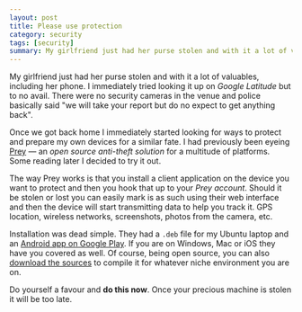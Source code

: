 ```yaml
---
layout: post
title: Please use protection
category: security
tags: [security]
summary: My girlfriend just had her purse stolen and with it a lot of valuables, including her phone. I immediately tried looking it up on *Google Latitude* but to no avail. There were no security cameras and police routinely gave their "we will take your report but you are basically shit out of luck" speech.
---
```


My girlfriend just had her purse stolen and with it a lot of valuables, including her phone. I immediately tried looking it up on *Google Latitude* but to no avail. There were no security cameras in the venue and police basically said "we will take your report but do no expect to get anything back".

Once we got back home I immediately started looking for ways to protect and prepare my own devices for a similar fate. I had previously been eyeing [Prey](http://preyproject.com/) — an *open source anti-theft solution* for a multitude of platforms. Some reading later I decided to try it out.

The way Prey works is that you install a client application on the device you want to protect and then you hook that up to your *Prey account*. Should it be stolen or lost you can easily mark is as such using their web interface and then the device will start transmitting data to help you track it. GPS location, wireless networks, screenshots, photos from the camera, etc.

Installation was dead simple. They had a `.deb` file for my Ubuntu laptop and an [Android app on Google Play](https://play.google.com/store/search?q=pname:com.prey). If you are on Windows, Mac or iOS they have you covered as well. Of course, being open source, you can also [download the sources](https://github.com/prey) to compile it for whatever niche environment you are on.

Do yourself a favour and **do this now**. Once your precious machine is stolen it will be too late.
